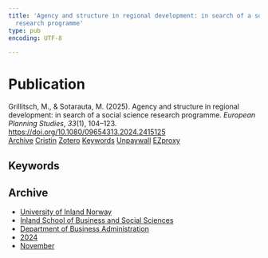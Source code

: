 ```yaml
---
title: 'Agency and structure in regional development: in search of a social science
  research programme'
type: pub
encoding: UTF-8

---
```

<h1>Publication</h1>
<article id="csl-bib-container-42NEXF6C" class="csl-bib-container">
  <div class="csl-bib-body"> <div class="csl-entry">Grillitsch, M., &#38; Sotarauta, M. (2025). Agency and structure in regional development: in search of a social science research programme. <i>European Planning Studies</i>, <i>33</i>(1), 104–123. <a href="https://doi.org/10.1080/09654313.2024.2415125">https://doi.org/10.1080/09654313.2024.2415125</a></div> </div>
  <div class="csl-bib-buttons">
    <a href="#taxonomy-article-42NEXF6C" alt="archive" class="csl-bib-button">Archive</a>
    <a href="https://app.cristin.no/results/show.jsf?id=2318938" alt="Cristin" class="csl-bib-button">Cristin</a>
    <a href="http://zotero.org/groups/5881554/items/42NEXF6C" alt="Zotero" class="csl-bib-button">Zotero</a>
    <a href="#keywords-article-42NEXF6C" alt="keywords" class="csl-bib-button">Keywords</a>
    <a href="https://doi.org/10.1080/09654313.2024.2415125" alt="Unpaywall" class="csl-bib-button">Unpaywall</a>
    <a href="https://doi.org/10.1080/09654313.2024.2415125" alt="EZproxy" class="csl-bib-button">EZproxy</a>
  </div>
  <div id="csl-bib-meta-container-42NEXF6C"></div>
</article>
<div id="csl-bib-meta-42NEXF6C" class="csl-bib-meta">
  <article id="keywords-article-42NEXF6C" class="keywords-article">
    <h1>Keywords</h1>
    
  </article>
  <article id="taxonomy-article-42NEXF6C" class="taxonomy-article">
    <h1>Archive</h1>
    <ul>
      <li><a href="{{< params subfolder >}}en/archive/?key=3DCRN523">University of Inland Norway</a></li>
      <li><a href="{{< params subfolder >}}en/archive/?key=DU8Q9LN9">Inland School of Business and Social Sciences</a></li>
      <li><a href="{{< params subfolder >}}en/archive/?key=3IQA89I8">Department of Business Administration</a></li>
      <li><a href="{{< params subfolder >}}en/archive/?key=ZM8AGK3A">2024</a></li>
      <li><a href="{{< params subfolder >}}en/archive/?key=A2NGEDNX">November</a></li>
    </ul>
  </article>
</div>
